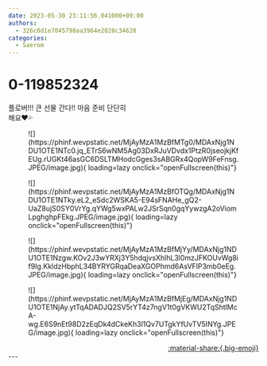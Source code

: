 ```yaml
---
date: 2023-05-30 23:11:56.041000+09:00
authors:
  - 326c0d1e7045798aa3964e2028c34628
categories:
  - Saerom
---
```


# 0-119852324

<div class="post-container" markdown="1">
<div class="content-container md-sidebar__scrollwrap" markdown="1">

플로버!!! 큰 선물 간다!! 마음 준비 단단히<br>해요♥️💦<br>
<figure markdown="1">
![](https://phinf.wevpstatic.net/MjAyMzA1MzBfMTg0/MDAxNjg1NDU1OTE1NTc0.jq_ETrS6wNM5Ag03DxRJuVDvdx1PtzR0jseojkjKfEUg.rUGKt46asGC6DSLTMHodcGges3sABGRx4QopW9FeFnsg.JPEG/image.jpg){ loading=lazy onclick="openFullscreen(this)"}
</figure>

<figure markdown="1">
![](https://phinf.wevpstatic.net/MjAyMzA1MzBfOTQg/MDAxNjg1NDU1OTE1NTky.eL2_eSdc2WSKA5-E94sFNAHe_gQ2-UaZ8ujS0SY0VrYg.qYWg5wxPALw2JSrSqn0gqYywzgA2oViomLpghghpFEkg.JPEG/image.jpg){ loading=lazy onclick="openFullscreen(this)"}
</figure>

<figure markdown="1">
![](https://phinf.wevpstatic.net/MjAyMzA1MzBfMjYy/MDAxNjg1NDU1OTE1Nzgw.KOv2J3wYRXj3Y5hdqjvsXhlhL3l0mzJFKOUvWg8if9Ig.KkldzHbphL34BYRYGRqaDeaXGOPhmd6AsVFlP3mb0eEg.JPEG/image.jpg){ loading=lazy onclick="openFullscreen(this)"}
</figure>

<figure markdown="1">
![](https://phinf.wevpstatic.net/MjAyMzA1MzBfMjEg/MDAxNjg1NDU1OTE1NjAy.ytTqADADJQ2SV5rYT4z7ngV1t0gVKWU2TqShtlMcA-wg.E6S9nEt98D2zEqDk4dCkeKh3l1Qv7UTgkYfUvTV5INYg.JPEG/image.jpg){ loading=lazy onclick="openFullscreen(this)"}
</figure>


</div>
</div>

<div style="text-align: right;" markdown="1">
<a href="https://weverse.io/fromis9/artist/0-119852324" style="text-align: right;">:material-share:{.big-emoji}</a>
</div>
---

